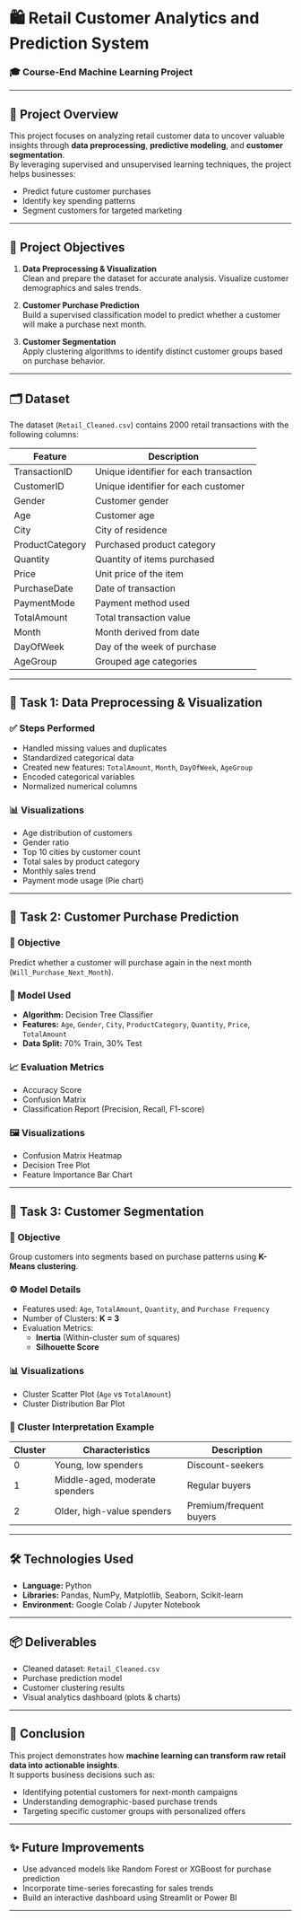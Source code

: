 # 🛍️ Retail Customer Analytics and Prediction System

### 🎓 Course-End Machine Learning Project  

---

## 📘 Project Overview
This project focuses on analyzing retail customer data to uncover valuable insights through **data preprocessing**, **predictive modeling**, and **customer segmentation**.  
By leveraging supervised and unsupervised learning techniques, the project helps businesses:
- Predict future customer purchases  
- Identify key spending patterns  
- Segment customers for targeted marketing  

---

## 🧩 Project Objectives
1. **Data Preprocessing & Visualization**  
   Clean and prepare the dataset for accurate analysis. Visualize customer demographics and sales trends.  

2. **Customer Purchase Prediction**  
   Build a supervised classification model to predict whether a customer will make a purchase next month.  

3. **Customer Segmentation**  
   Apply clustering algorithms to identify distinct customer groups based on purchase behavior.  

---

## 🗂️ Dataset
The dataset (`Retail_Cleaned.csv`) contains 2000 retail transactions with the following columns:

| Feature | Description |
|----------|--------------|
| TransactionID | Unique identifier for each transaction |
| CustomerID | Unique identifier for each customer |
| Gender | Customer gender |
| Age | Customer age |
| City | City of residence |
| ProductCategory | Purchased product category |
| Quantity | Quantity of items purchased |
| Price | Unit price of the item |
| PurchaseDate | Date of transaction |
| PaymentMode | Payment method used |
| TotalAmount | Total transaction value |
| Month | Month derived from date |
| DayOfWeek | Day of the week of purchase |
| AgeGroup | Grouped age categories |

---

## 🧹 Task 1: Data Preprocessing & Visualization

### ✅ Steps Performed
- Handled missing values and duplicates  
- Standardized categorical data  
- Created new features: `TotalAmount`, `Month`, `DayOfWeek`, `AgeGroup`  
- Encoded categorical variables  
- Normalized numerical columns  

### 📊 Visualizations
- Age distribution of customers  
- Gender ratio  
- Top 10 cities by customer count  
- Total sales by product category  
- Monthly sales trend  
- Payment mode usage (Pie chart)

---

## 🤖 Task 2: Customer Purchase Prediction

### 🎯 Objective
Predict whether a customer will purchase again in the next month (`Will_Purchase_Next_Month`).

### 🔧 Model Used
- **Algorithm:** Decision Tree Classifier  
- **Features:** `Age`, `Gender`, `City`, `ProductCategory`, `Quantity`, `Price`, `TotalAmount`  
- **Data Split:** 70% Train, 30% Test  

### 📈 Evaluation Metrics
- Accuracy Score  
- Confusion Matrix  
- Classification Report (Precision, Recall, F1-score)

### 🖼️ Visualizations
- Confusion Matrix Heatmap  
- Decision Tree Plot  
- Feature Importance Bar Chart  

---

## 🎯 Task 3: Customer Segmentation

### 🧠 Objective
Group customers into segments based on purchase patterns using **K-Means clustering**.

### ⚙️ Model Details
- Features used: `Age`, `TotalAmount`, `Quantity`, and `Purchase Frequency`  
- Number of Clusters: **K = 3**  
- Evaluation Metrics:  
  - **Inertia** (Within-cluster sum of squares)  
  - **Silhouette Score**

### 📊 Visualizations
- Cluster Scatter Plot (`Age` vs `TotalAmount`)  
- Cluster Distribution Bar Plot  

### 🧾 Cluster Interpretation Example
| Cluster | Characteristics | Description |
|----------|-----------------|--------------|
| 0 | Young, low spenders | Discount-seekers |
| 1 | Middle-aged, moderate spenders | Regular buyers |
| 2 | Older, high-value spenders | Premium/frequent buyers |

---

## 🛠️ Technologies Used
- **Language:** Python  
- **Libraries:** Pandas, NumPy, Matplotlib, Seaborn, Scikit-learn  
- **Environment:** Google Colab / Jupyter Notebook  

---

## 📦 Deliverables
- Cleaned dataset: `Retail_Cleaned.csv`  
- Purchase prediction model  
- Customer clustering results  
- Visual analytics dashboard (plots & charts)  

---

## 🧾 Conclusion
This project demonstrates how **machine learning can transform raw retail data into actionable insights**.  
It supports business decisions such as:
- Identifying potential customers for next-month campaigns  
- Understanding demographic-based purchase trends  
- Targeting specific customer groups with personalized offers  

---

## ✨ Future Improvements
- Use advanced models like Random Forest or XGBoost for purchase prediction  
- Incorporate time-series forecasting for sales trends  
- Build an interactive dashboard using Streamlit or Power BI  

---
